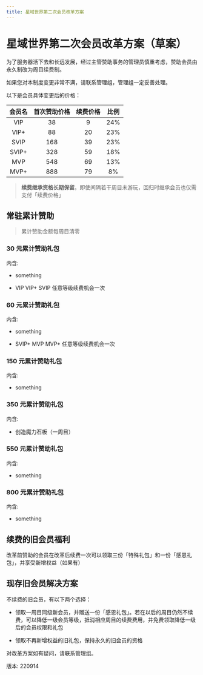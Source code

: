 ```yaml
---
title: 星域世界第二次会员改革方案
---
```

# 星域世界第二次会员改革方案（草案）

为了服务器活下去和长远发展，经过主管赞助事务的管理员慎重考虑，赞助会员由永久制改为周目续费制。

如果您对本制度变更非常不满，请联系管理组，管理组一定妥善处理。

以下是会员具体变更后的价格：

| 会员名 | 首次赞助价格 | 续费价格 | 比例 |
| :----: | :----------: | :------: | :--: |
|  VIP   |      38      |    9     | 24%  |
|  VIP+  |      88      |    20    | 23%  |
|  SVIP  |     168      |    39    | 23%  |
| SVIP+  |     328      |    59    | 18%  |
|  MVP   |     548      |    69    | 13%  |
|  MVP+  |     888      |    79    |  8%  |

> **续费继承资格长期保留**。即使间隔若干周目未游玩，回归时继承会员也仅需支付「续费价格」

## 常驻累计赞助

> 累计赞助金额每周目清零

### 30 元累计赞助礼包

内含:

- something

- VIP VIP+ SVIP 任意等级续费机会一次

### 60 元累计赞助礼包

内含:

- something

- SVIP+ MVP MVP+ 任意等级续费机会一次

### 150 元累计赞助礼包

内含:

- something

### 350 元累计赞助礼包

内含:

- 创造魔力石板（一周目）

### 550 元累计赞助礼包

内含:

- something

### 800 元累计赞助礼包

内含:

- something

## 续费的旧会员福利

改革前赞助的会员在改革后续费一次可以领取三份「特殊礼包」和一份「感恩礼包」，并享受新增权益（如果有）

## 现存旧会员解决方案

不续费的旧会员，有以下两个选择：

- 领取一周目同级新会员，并赠送一份「感恩礼包」。若在以后的周目仍然不续费，可以降低一级会员等级，抵消相应周目的续费费用，并免费领取降低一级后的会员权限和礼包

- 领取不再新增权益的旧礼包，保持永久的旧会员的资格

对改革方案如有疑问，请联系管理组。

版本: 220914
